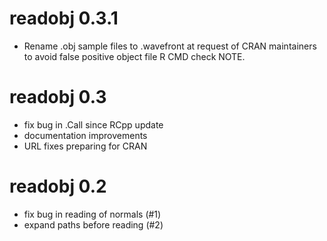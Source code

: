 # readobj 0.3.1

* Rename .obj sample files to .wavefront at request of CRAN maintainers to avoid
  false positive object file R CMD check NOTE.

# readobj 0.3

* fix bug in .Call since RCpp update
* documentation improvements
* URL fixes preparing for CRAN

# readobj 0.2

* fix bug in reading of normals (#1)
* expand paths before reading (#2)
